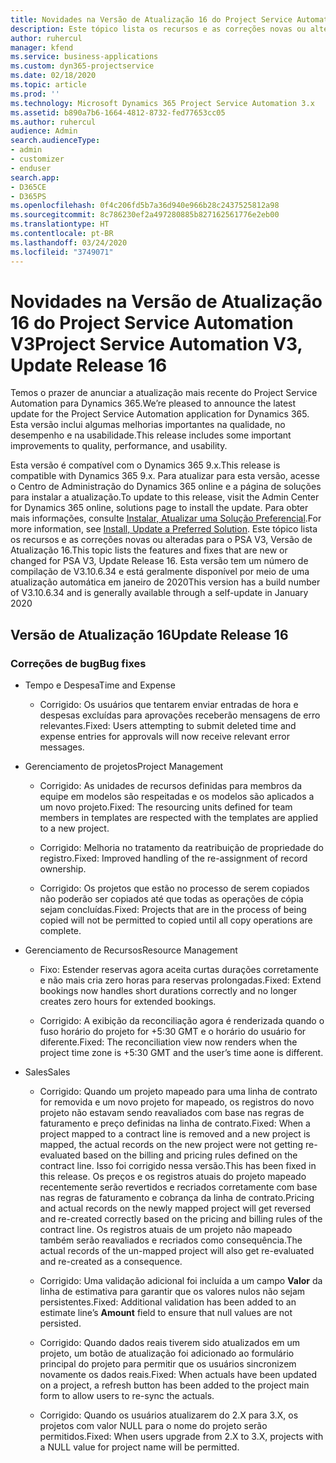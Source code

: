 ```yaml
---
title: Novidades na Versão de Atualização 16 do Project Service Automation V3
description: Este tópico lista os recursos e as correções novas ou alteradas disponíveis na Versão de Atualização 16 do Project Service Automation V3.
author: ruhercul
manager: kfend
ms.service: business-applications
ms.custom: dyn365-projectservice
ms.date: 02/18/2020
ms.topic: article
ms.prod: ''
ms.technology: Microsoft Dynamics 365 Project Service Automation 3.x
ms.assetid: b890a7b6-1664-4812-8732-fed77653cc05
ms.author: ruhercul
audience: Admin
search.audienceType:
- admin
- customizer
- enduser
search.app:
- D365CE
- D365PS
ms.openlocfilehash: 0f4c206fd5b7a36d940e966b28c2437525812a98
ms.sourcegitcommit: 8c786230ef2a497280885b827162561776e2eb00
ms.translationtype: HT
ms.contentlocale: pt-BR
ms.lasthandoff: 03/24/2020
ms.locfileid: "3749071"
---
```

# <a name="project-service-automation-v3-update-release-16"></a><span data-ttu-id="66a05-103">Novidades na Versão de Atualização 16 do Project Service Automation V3</span><span class="sxs-lookup"><span data-stu-id="66a05-103">Project Service Automation V3, Update Release 16</span></span>
<span data-ttu-id="66a05-104">Temos o prazer de anunciar a atualização mais recente do Project Service Automation para Dynamics 365.</span><span class="sxs-lookup"><span data-stu-id="66a05-104">We’re pleased to announce the latest update for the Project Service Automation application for Dynamics 365.</span></span> <span data-ttu-id="66a05-105">Esta versão inclui algumas melhorias importantes na qualidade, no desempenho e na usabilidade.</span><span class="sxs-lookup"><span data-stu-id="66a05-105">This release includes some important improvements to quality, performance, and usability.</span></span>

<span data-ttu-id="66a05-106">Esta versão é compatível com o Dynamics 365 9.x.</span><span class="sxs-lookup"><span data-stu-id="66a05-106">This release is compatible with Dynamics 365 9.x.</span></span> <span data-ttu-id="66a05-107">Para atualizar para esta versão, acesse o Centro de Administração do Dynamics 365 online e a página de soluções para instalar a atualização.</span><span class="sxs-lookup"><span data-stu-id="66a05-107">To update to this release, visit the Admin Center for Dynamics 365 online, solutions page to install the update.</span></span> <span data-ttu-id="66a05-108">Para obter mais informações, consulte [Instalar, Atualizar uma Solução Preferencial](https://docs.microsoft.com/dynamics365/project-service/upgrade-psa-home-page).</span><span class="sxs-lookup"><span data-stu-id="66a05-108">For more information, see [Install, Update a Preferred Solution](https://docs.microsoft.com/dynamics365/project-service/upgrade-psa-home-page).</span></span> <span data-ttu-id="66a05-109">Este tópico lista os recursos e as correções novas ou alteradas para o PSA V3, Versão de Atualização 16.</span><span class="sxs-lookup"><span data-stu-id="66a05-109">This topic lists the features and fixes that are new or changed for PSA V3, Update Release 16.</span></span> <span data-ttu-id="66a05-110">Esta versão tem um número de compilação de V3.10.6.34 e está geralmente disponível por meio de uma atualização automática em janeiro de 2020</span><span class="sxs-lookup"><span data-stu-id="66a05-110">This version has a build number of V3.10.6.34 and is generally available through a self-update in January 2020</span></span>

## <a name="update-release-16"></a><span data-ttu-id="66a05-111">Versão de Atualização 16</span><span class="sxs-lookup"><span data-stu-id="66a05-111">Update Release 16</span></span>

### <a name="bug-fixes"></a><span data-ttu-id="66a05-112">Correções de bug</span><span class="sxs-lookup"><span data-stu-id="66a05-112">Bug fixes</span></span>

-   <span data-ttu-id="66a05-113">Tempo e Despesa</span><span class="sxs-lookup"><span data-stu-id="66a05-113">Time and Expense</span></span>

    -   <span data-ttu-id="66a05-114">Corrigido: Os usuários que tentarem enviar entradas de hora e despesas excluídas para aprovações receberão mensagens de erro relevantes.</span><span class="sxs-lookup"><span data-stu-id="66a05-114">Fixed: Users attempting to submit deleted time and expense entries for approvals will now receive relevant error messages.</span></span>

-   <span data-ttu-id="66a05-115">Gerenciamento de projetos</span><span class="sxs-lookup"><span data-stu-id="66a05-115">Project Management</span></span>

    -   <span data-ttu-id="66a05-116">Corrigido: As unidades de recursos definidas para membros da equipe em modelos são respeitadas e os modelos são aplicados a um novo projeto.</span><span class="sxs-lookup"><span data-stu-id="66a05-116">Fixed: The resourcing units defined for team members in templates are respected with the templates are applied to a new project.</span></span>

    -   <span data-ttu-id="66a05-117">Corrigido: Melhoria no tratamento da reatribuição de propriedade do registro.</span><span class="sxs-lookup"><span data-stu-id="66a05-117">Fixed: Improved handling of the re-assignment of record ownership.</span></span>

    -   <span data-ttu-id="66a05-118">Corrigido: Os projetos que estão no processo de serem copiados não poderão ser copiados até que todas as operações de cópia sejam concluídas.</span><span class="sxs-lookup"><span data-stu-id="66a05-118">Fixed: Projects that are in the process of being copied will not be permitted to copied until all copy operations are complete.</span></span>

-   <span data-ttu-id="66a05-119">Gerenciamento de Recursos</span><span class="sxs-lookup"><span data-stu-id="66a05-119">Resource Management</span></span>

    -   <span data-ttu-id="66a05-120">Fixo: Estender reservas agora aceita curtas durações corretamente e não mais cria zero horas para reservas prolongadas.</span><span class="sxs-lookup"><span data-stu-id="66a05-120">Fixed: Extend bookings now handles short durations correctly and no longer creates zero hours for extended bookings.</span></span>

    -   <span data-ttu-id="66a05-121">Corrigido: A exibição da reconciliação agora é renderizada quando o fuso horário do projeto for +5:30 GMT e o horário do usuário for diferente.</span><span class="sxs-lookup"><span data-stu-id="66a05-121">Fixed: The reconciliation view now renders when the project time zone is +5:30 GMT and the user’s time aone is different.</span></span>

-   <span data-ttu-id="66a05-122">Sales</span><span class="sxs-lookup"><span data-stu-id="66a05-122">Sales</span></span>

    -   <span data-ttu-id="66a05-123">Corrigido: Quando um projeto mapeado para uma linha de contrato for removida e um novo projeto for mapeado, os registros do novo projeto não estavam sendo reavaliados com base nas regras de faturamento e preço definidas na linha de contrato.</span><span class="sxs-lookup"><span data-stu-id="66a05-123">Fixed: When a project mapped to a contract line is removed and a new project is mapped, the actual records on the new project were not getting re-evaluated based on the billing and pricing rules defined on the contract line.</span></span> <span data-ttu-id="66a05-124">Isso foi corrigido nessa versão.</span><span class="sxs-lookup"><span data-stu-id="66a05-124">This has been fixed in this release.</span></span> <span data-ttu-id="66a05-125">Os preços e os registros atuais do projeto mapeado recentemente serão revertidos e recriados corretamente com base nas regras de faturamento e cobrança da linha de contrato.</span><span class="sxs-lookup"><span data-stu-id="66a05-125">Pricing and actual records on the newly mapped project will get reversed and re-created correctly based on the pricing and billing rules of the contract line.</span></span> <span data-ttu-id="66a05-126">Os registros atuais de um projeto não mapeado também serão reavaliados e recriados como consequência.</span><span class="sxs-lookup"><span data-stu-id="66a05-126">The actual records of the un-mapped project will also get re-evaluated and re-created as a consequence.</span></span>

    -   <span data-ttu-id="66a05-127">Corrigido: Uma validação adicional foi incluída a um campo **Valor** da linha de estimativa para garantir que os valores nulos não sejam persistentes.</span><span class="sxs-lookup"><span data-stu-id="66a05-127">Fixed: Additional validation has been added to an estimate line’s **Amount** field to ensure that null values are not persisted.</span></span>

    -   <span data-ttu-id="66a05-128">Corrigido: Quando dados reais tiverem sido atualizados em um projeto, um botão de atualização foi adicionado ao formulário principal do projeto para permitir que os usuários sincronizem novamente os dados reais.</span><span class="sxs-lookup"><span data-stu-id="66a05-128">Fixed: When actuals have been updated on a project, a refresh button has been added to the project main form to allow users to re-sync the actuals.</span></span>

    -   <span data-ttu-id="66a05-129">Corrigido: Quando os usuários atualizarem do 2.X para 3.X, os projetos com valor NULL para o nome do projeto serão permitidos.</span><span class="sxs-lookup"><span data-stu-id="66a05-129">Fixed: When users upgrade from 2.X to 3.X, projects with a NULL value for project name will be permitted.</span></span>

